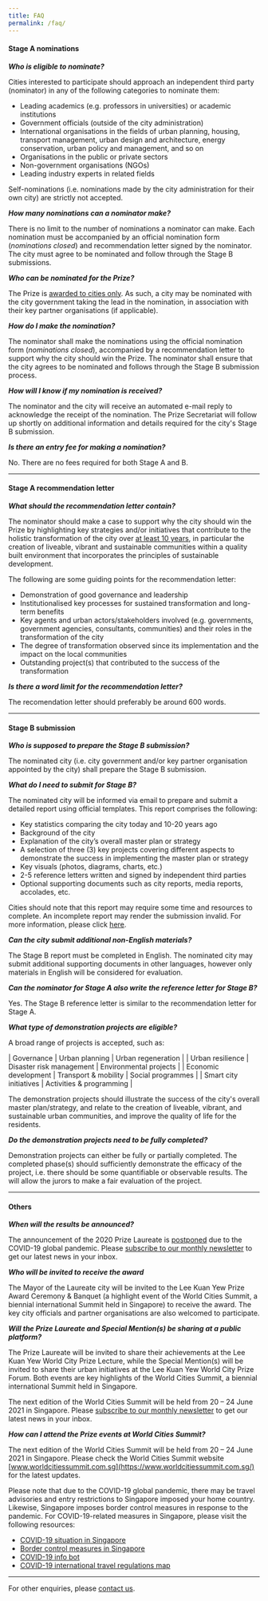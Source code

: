 ```yaml
---
title: FAQ
permalink: /faq/
---
```


#### **Stage A nominations**

***Who is eligible to nominate?***

Cities interested to participate should approach an independent third party (nominator) in any of the following categories to nominate them:

- Leading academics (e.g. professors in universities) or academic institutions
- Government officials (outside of the city administration)
- International organisations in the fields of urban planning, housing, transport management, urban design and architecture, energy conservation, urban policy and management, and so on
- Organisations in the public or private sectors
- Non-government organisations (NGOs)
- Leading industry experts in related fields

Self-nominations (i.e. nominations made by the city administration for their own city) are strictly not accepted.

***How many nominations can a nominator make?***

There is no limit to the number of nominations a nominator can make. Each nomination must be accompanied by an official nomination form (*nominations closed*) and recommendation letter signed by the nominator. The city must agree to be nominated and follow through the Stage B submissions.

***Who can be nominated for the Prize?***

The Prize is <u>awarded to cities only</u>. As such, a city may be nominated with the city government taking the lead in the nomination, in association with their key partner organisations (if applicable). 

***How do I make the nomination?***

The nominator shall make the nominations using the official nomination form (*nominations closed*), accompanied by a recommendation letter to support why the city should win the Prize. The nominator shall ensure that the city agrees to be nominated and follows through the Stage B submission process. 

***How will I know if my nomination is received?***

The nominator and the city will receive an automated e-mail reply to acknowledge the receipt of the nomination. The Prize Secretariat will follow up shortly on additional information and details required for the city's Stage B submission.

***Is there an entry fee for making a nomination?***

No. There are no fees required for both Stage A and B.

---

#### **Stage A recommendation letter**

***What should the recommendation letter contain?***

The nominator should make a case to support why the city should win the Prize by highlighting key strategies and/or initiatives that contribute to the holistic transformation of the city over <u>at least 10 years</u>, in particular the creation of liveable, vibrant and sustainable communities within a quality built environment that incorporates the principles of sustainable development.

The following are some guiding points for the recommendation letter:

- Demonstration of good governance and leadership
- Institutionalised key processes for sustained transformation and long-term benefits
- Key agents and urban actors/stakeholders involved (e.g. governments, government agencies, consultants, communities) and their roles in the transformation of the city
- The degree of transformation observed since its implementation and the impact on the local communities
- Outstanding project(s) that contributed to the success of the transformation
 
***Is there a word limit for the recommendation letter?***

The recomendation letter should preferably be around 600 words.

---

#### **Stage B submission**

***Who is supposed to prepare the Stage B submission?***

The nominated city (i.e. city government and/or key partner organisation appointed by the city) shall prepare the Stage B submission. 

***What do I need to submit for Stage B?***

The nominated city will be informed via email to prepare and submit a detailed report using official templates. This report comprises the following:

- Key statistics comparing the city today and 10-20 years ago
- Background of the city
- Explanation of the city’s overall master plan or strategy
- A selection of three (3) key projects covering different aspects to demonstrate the success in implementing the master plan or strategy
- Key visuals (photos, diagrams, charts, etc.)
- 2-5 reference letters written and signed by independent third parties 
- Optional supporting documents such as city reports, media reports, accolades, etc.

Cities should note that this report may require some time and resources to complete. An incomplete report may render the submission invalid. For more information, please click [here](/nominations/stageb).

***Can the city submit additional non-English materials?***

The Stage B report must be completed in English. The nominated city may submit additional supporting documents in other languages, however only materials in English will be considered for evaluation.

***Can the nominator for Stage A also write the reference letter for Stage B?***

Yes. The Stage B reference letter is similar to the recommendation letter for Stage A.

***What type of demonstration projects are eligible?***

A broad range of projects is accepted, such as: 

| Governance | Urban planning | Urban regeneration |
| Urban resilience | Disaster risk management | Environmental projects |
| Economic development | Transport & mobility | Social programmes |
| Smart city initiatives | Activities & programming |

The demonstration projects should illustrate the success of the city's overall master plan/strategy, and relate to the creation of liveable, vibrant, and sustainable urban communities, and improve the quality of life for the residents.

***Do the demonstration projects need to be fully completed?***

Demonstration projects can either be fully or partially completed. The completed phase(s) should sufficiently demonstrate the efficacy of the project, i.e. there should be some quantifiable or observable results. The will allow the jurors to make a fair evaluation of the project.

---

#### **Others** 

***When will the results be announced?***

The announcement of the 2020 Prize Laureate is [postponed](/resources/news/postponement-advisory/) due to the COVID-19 global pandemic. Please [subscribe to our monthly newsletter](https://go.gov.sg/newsletter) to get our latest news in your inbox.

***Who will be invited to receive the award***

The Mayor of the Laureate city will be invited to the Lee Kuan Yew Prize Award Ceremony & Banquet (a highlight event of the World Cities Summit, a biennial international Summit held in Singapore) to receive the award. The key city officials and partner organisations are also welcomed to participate.

***Will the Prize Laureate and Special Mention(s) be sharing at a public platform?***

The Prize Laureate will be invited to share their achievements at the Lee Kuan Yew World City Prize Lecture, while the Special Mention(s) will be invited to share their urban initiatives at the Lee Kuan Yew World City Prize Forum. Both events are key highlights of the World Cities Summit, a biennial international Summit held in Singapore. 

The next edition of the World Cities Summit will be held from 20 – 24 June 2021 in Singapore. Please [subscribe to our monthly newsletter](https://go.gov.sg/newsletter) to get our latest news in your inbox.

***How can I attend the Prize events at World Cities Summit?***

The next edition of the World Cities Summit will be held from 20 – 24 June 2021 in Singapore. Please check the World Cities Summit website [www.worldcitiessummit.com.sg](https://www.worldcitiessummit.com.sg/) for the latest updates. 

Please note that due to the COVID-19 global pandemic, there may be travel advisories and entry restrictions to Singapore imposed your home country. Likewise, Singapore imposes border control measures in response to the pandemic. For COVID-19-related measures in Singapore, please visit the following resources: 

- [COVID-19 situation in Singapore](https://www.moh.gov.sg/covid-19) 
- [Border control measures in Singapore](https://www.ica.gov.sg/covid-19)
- [COVID-19 info bot](https://www.gov.sg/infobot)
- [COVID-19 international travel regulations map](https://www.iatatravelcentre.com/world.php)

---

For other enquiries, please [contact us](/contact-us/). 
